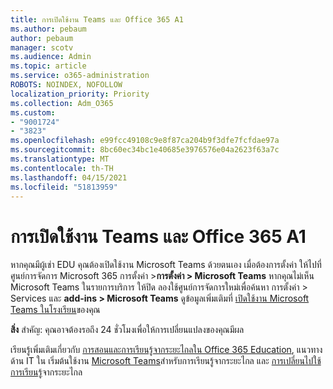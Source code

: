 ```yaml
---
title: การเปิดใช้งาน Teams และ Office 365 A1
ms.author: pebaum
author: pebaum
manager: scotv
ms.audience: Admin
ms.topic: article
ms.service: o365-administration
ROBOTS: NOINDEX, NOFOLLOW
localization_priority: Priority
ms.collection: Adm_O365
ms.custom:
- "9001724"
- "3823"
ms.openlocfilehash: e99fcc49108c9e8f87ca204b9f3dfe7fcfdae97a
ms.sourcegitcommit: 8bc60ec34bc1e40685e3976576e04a2623f63a7c
ms.translationtype: MT
ms.contentlocale: th-TH
ms.lasthandoff: 04/15/2021
ms.locfileid: "51813959"
---
```

# <a name="enabling-teams-and-office-365-a1"></a>การเปิดใช้งาน Teams และ Office 365 A1

หากคุณมีผู้เช่า EDU คุณต้องเปิดใช้งาน Microsoft Teams ด้วยตนเอง เมื่อต้องการตั้งค่า ให้ไปที่ ศูนย์การจัดการ Microsoft 365 การตั้งค่า >**การตั้งค่า > Microsoft Teams** หากคุณไม่เห็น Microsoft Teams ในรายการบริการ ให้ปิด ลองใช้ศูนย์การจัดการใหม่เพื่อค้นหา การตั้งค่า > Services และ **add-ins > Microsoft Teams** ดูข้อมูลเพิ่มเติมที่ [เปิดใช้งาน Microsoft Teams ในโรงเรียน](https://docs.microsoft.com/microsoft-365/education/intune-edu-trial/enable-microsoft-teams#enable-microsoft-teams-for-your-school-1)ของคุณ

**สิ่ง** สําคัญ: คุณอาจต้องรอถึง 24 ชั่วโมงเพื่อให้การเปลี่ยนแปลงของคุณมีผล 

เรียนรู้เพิ่มเติมเกี่ยวกับ [การสอนและการเรียนรู้จากระยะไกลใน Office 365 Education](https://support.office.com/article/remote-teaching-and-learning-in-office-365-education-f651ccae-7b65-478b-8366-51bb884025c4), แนวทางด้าน IT ใน เริ่มต้นใช้งาน [Microsoft Teams](https://docs.microsoft.com/MicrosoftTeams/remote-learning-edu)สําหรับการเรียนรู้จากระยะไกล และ [การเปลี่ยนไปใช้การเรียนรู้](https://www.microsoft.com/education/remote-learning)จากระยะไกล
